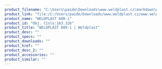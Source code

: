 ```yaml
---
product_filename: "C:\Users\paide\Downloads\www.weldplast.cz\markdown\weldplast-600-i_pg=6.md"
product_link: "file:/C:/Users/paide/Downloads/www.weldplast.cz/www.weldplast.cz/sk/weldplast-600-i_pg=6"
product_name: "WELDPLAST 600-i"
product_id: "Obj. číslo:163.326"
product_title: "WELDPLAST 600-i | Weldplast"
product_desc: ""
product_specs: ""
product_downloads: ""
product_href: ""
product_desc_2: ""
product_accessories: ""
product_similar: ""
---
```

